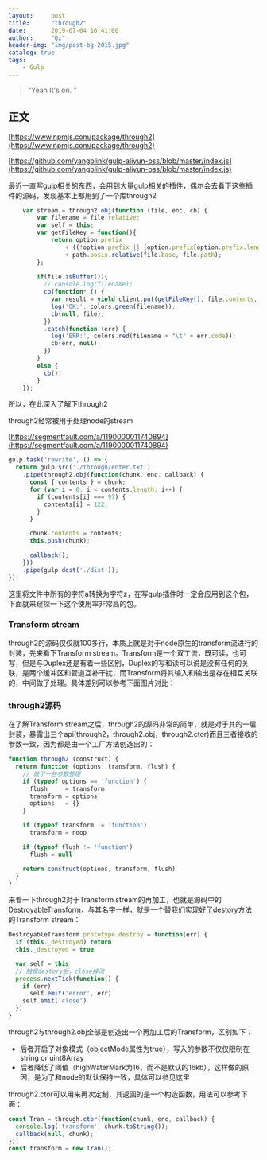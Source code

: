 ```yaml
---
layout:     post
title:      "through2"
date:       2019-07-04 16:41:00
author:     "Qz"
header-img: "img/post-bg-2015.jpg"
catalog: true
tags:
    - Gulp
---
```


> “Yeah It's on. ”



## 正文

[https://www.npmjs.com/package/through2](https://www.npmjs.com/package/through2)


[https://github.com/yangblink/gulp-aliyun-oss/blob/master/index.js](https://github.com/yangblink/gulp-aliyun-oss/blob/master/index.js)

最近一直写gulp相关的东西，会用到大量gulp相关的插件，偶尔会去看下这些插件的源码，发现基本上都用到了一个库through2

```javascript
    var stream = through2.obj(function (file, enc, cb) {
        var filename = file.relative;
        var self = this;
        var getFileKey = function(){
            return option.prefix
                + ((!option.prefix || (option.prefix[option.prefix.length - 1]) === '/') ? '' : '/')
                + path.posix.relative(file.base, file.path);
        };
        
        if(file.isBuffer()){
          // console.log(filename);
          co(function* () {
            var result = yield client.put(getFileKey(), file.contents, ossOpt);
			log('OK:', colors.green(filename));
            cb(null, file);
          })
          .catch(function (err) {
            log('ERR:', colors.red(filename + "\t" + err.code));
            cb(err, null);
          })  
        }
        else {
          cb();
        }
    });
```


所以，在此深入了解下through2



through2经常被用于处理node的stream

[https://segmentfault.com/a/1190000011740894](https://segmentfault.com/a/1190000011740894)



```javascript
gulp.task('rewrite', () => {
  return gulp.src('./through/enter.txt')
    .pipe(through2.obj(function(chunk, enc, callback) {
      const { contents } = chunk;
      for (var i = 0; i < contents.length; i++) {
        if (contents[i] === 97) {
          contents[i] = 122;
        }
      }

      chunk.contents = contents;
      this.push(chunk);

      callback();
    }))
    .pipe(gulp.dest('./dist'));
});
```



这里将文件中所有的字符a转换为字符z，在写gulp插件时一定会应用到这个包，下面就来窥探一下这个使用率非常高的包。



### Transform stream


through2的源码仅仅就100多行，本质上就是对于node原生的transform流进行的封装，先来看下Transform stream。Transform是一个双工流，既可读，也可写，但是与Duplex还是有着一些区别，Duplex的写和读可以说是没有任何的关联，是两个缓冲区和管道互补干扰，而Transform将其输入和输出是存在相互关联的，中间做了处理。具体差别可以参考下面图片对比：


### through2源码

在了解Transform stream之后，through2的源码非常的简单，就是对于其的一层封装，暴露出三个api(through2，through2.obj，through2.ctor)而且三者接收的参数一致，因为都是由一个工厂方法创造出的：


```javascript
function through2 (construct) {
  return function (options, transform, flush) {
    // 做了一些参数整理
    if (typeof options == 'function') {
      flush     = transform
      transform = options
      options   = {}
    }

    if (typeof transform != 'function')
      transform = noop

    if (typeof flush != 'function')
      flush = null

    return construct(options, transform, flush)
  }
}
```

来看一下through2对于Transform stream的再加工，也就是源码中的DestroyableTransform，与其名字一样，就是一个替我们实现好了destory方法的Transform stream：


```javascript
DestroyableTransform.prototype.destroy = function(err) {
  if (this._destroyed) return
  this._destroyed = true

  var self = this
  // 触发destory后，close掉流
  process.nextTick(function() {
    if (err)
      self.emit('error', err)
    self.emit('close')
  })
}
```



through2与through2.obj全部是创造出一个再加工后的Transform，区别如下：



* 后者开启了对象模式（objectMode属性为true），写入的参数不仅仅限制在string or uint8Array
* 后者降低了阈值（highWaterMark为16，而不是默认的16kb），这样做的原因，是为了和node的默认保持一致，具体可以参见这里


through2.ctor可以用来再次定制，其返回的是一个构造函数，用法可以参考下面：




```javascript
const Tran = through.ctor(function(chunk, enc, callback) {
  console.log('transform', chunk.toString());
  callback(null, chunk);
});
const transform = new Tran();
```








